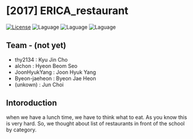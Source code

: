 # [2017] ERICA_restaurant
[![License](https://img.shields.io/badge/license-MIT-blue.svg)](https://opensource.org/licenses/MIT)
![Laguage](https://img.shields.io/badge/html-5-green.svg)
![Laguage](https://img.shields.io/badge/css-3-green.svg)
![Laguage](https://img.shields.io/badge/php-7-green.svg)

## Team - (not yet)
- thy2134 : Kyu Jin Cho
- alchon : Hyeon Beom Seo
- JoonHyukYang : Joon Hyuk Yang
- Byeon-jaeheon : Byeon Jae Heon
- (unkown) : Jun Choi


## Intoroduction
when we have a lunch time, we have to think what to eat. As you know this is very hard.
So, we thought about list of restaurants in front of the school by category.
